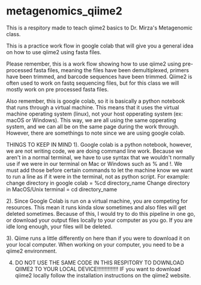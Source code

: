 # metagenomics_qiime2
This is a respitory made to teach qiime2 basics to Dr. Mirza's Metagenomic class.

This is a practice work flow in google colab that will give you a general idea on how to use qiime2 using fasta files.

Please remember, this is a work flow showing how to use qiime2 using pre-processed fasta files, meaning the files have been demultiplexed, primers have been trimmed, and barcode sequences have been trimmed. Qiime2 is often used to work on fastq sequencing files, but for this class we will mostly work on pre processed fasta files. 

Also remember, this is google colab, so it is basically a python notebook that runs through a virtual machine. This means that it uses the virtual machine operating system (linux), not your host opperating system (ex: macOS or Windows). This way, we are all using the same opperating system, and we can all be on the same page during the work through. However, there are somethings to note since we are using google colab. 

THINGS TO KEEP IN MIND
1). Google colab is a python notebook, however, we are not writing code, we are doing command line work. Because we aren't in a normal terminal, we have to use syntax that we wouldn't normally use if we were in our terminal on Mac or Windows such as % and !. We must add those before certain commands to let the machine know we want to run a line as if it were in the terminal, not as python script. For example:
                      change directory in google colab = %cd directory_name
                      Change directory in MacOS/Unix terminal = cd directory_name

2). Since Google Colab is run on a virtual machine, you are competing for resources. This mean it runs kinda slow sometimes and also files will get deleted sometimes. Because of this, I would try to do this pipeline in one go, or download your output files locally to your computer as you go. If you are idle long enough, your files will be deleted. 

3). Qiime runs a little differently on here than if you were to download it on your local computer. When working on your computer, you need to be a qiime2 environment. 

4) DO NOT USE THE SAME CODE IN THIS RESPITORY TO DOWNLOAD QIIME2 TO YOUR LOCAL DEVICE!!!!!!!!!!!!!! IF you want to download qiime2 locally follow the installation instructions on the qiime2 website.  
